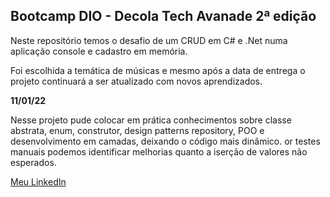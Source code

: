 ## Bootcamp DIO -  Decola Tech Avanade 2ª edição

Neste repositório temos o desafio de um CRUD em C# e .Net numa aplicação console e cadastro em memória. 

Foi escolhida a temática de músicas e mesmo após a data de entrega o projeto continuará a ser atualizado com novos aprendizados.  


**11/01/22**

Nesse projeto pude colocar em prática conhecimentos sobre classe abstrata, enum, construtor, design patterns repository, POO e desenvolvimento em camadas, deixando o código mais dinâmico. or testes manuais podemos identificar melhorias quanto a iserção de valores não esperados.

[Meu LinkedIn](https://www.linkedin.com/in/victoria-h-ferreira/)